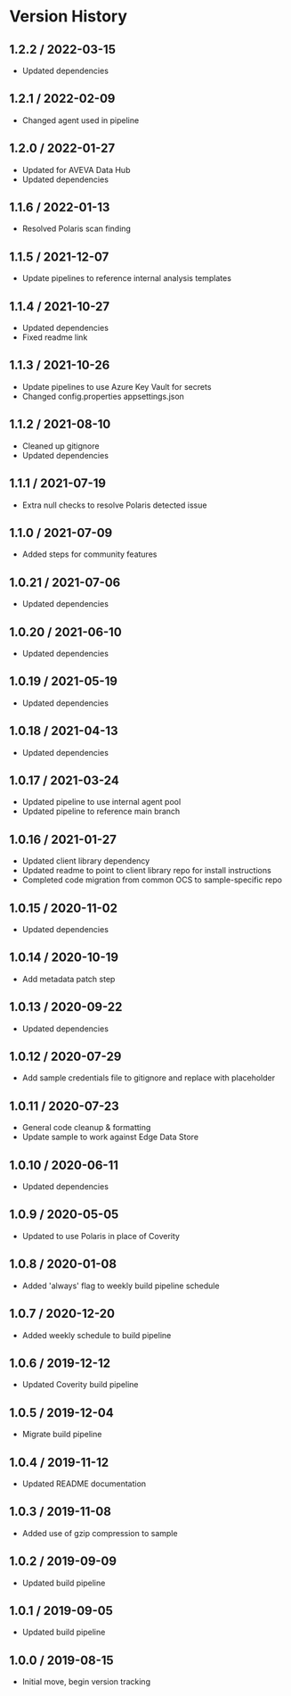 # Version History

## 1.2.2 / 2022-03-15

- Updated dependencies

## 1.2.1 / 2022-02-09

- Changed agent used in pipeline

## 1.2.0 / 2022-01-27

- Updated for AVEVA Data Hub
- Updated dependencies

## 1.1.6 / 2022-01-13

- Resolved Polaris scan finding

## 1.1.5 / 2021-12-07

- Update pipelines to reference internal analysis templates

## 1.1.4 / 2021-10-27

- Updated dependencies
- Fixed readme link

## 1.1.3 / 2021-10-26

- Update pipelines to use Azure Key Vault for secrets
- Changed config.properties appsettings.json

## 1.1.2 / 2021-08-10

- Cleaned up gitignore
- Updated dependencies

## 1.1.1 / 2021-07-19

- Extra null checks to resolve Polaris detected issue

## 1.1.0 / 2021-07-09

- Added steps for community features

## 1.0.21 / 2021-07-06

- Updated dependencies

## 1.0.20 / 2021-06-10

- Updated dependencies

## 1.0.19 / 2021-05-19

- Updated dependencies

## 1.0.18 / 2021-04-13

- Updated dependencies

## 1.0.17 / 2021-03-24

- Updated pipeline to use internal agent pool
- Updated pipeline to reference main branch

## 1.0.16 / 2021-01-27

- Updated client library dependency
- Updated readme to point to client library repo for install instructions
- Completed code migration from common OCS to sample-specific repo

## 1.0.15 / 2020-11-02

- Updated dependencies

## 1.0.14 / 2020-10-19

- Add metadata patch step

## 1.0.13 / 2020-09-22

- Updated dependencies

## 1.0.12 / 2020-07-29

- Add sample credentials file to gitignore and replace with placeholder

## 1.0.11 / 2020-07-23

- General code cleanup & formatting
- Update sample to work against Edge Data Store

## 1.0.10 / 2020-06-11

- Updated dependencies

## 1.0.9 / 2020-05-05

- Updated to use Polaris in place of Coverity

## 1.0.8 / 2020-01-08

- Added 'always' flag to weekly build pipeline schedule

## 1.0.7 / 2020-12-20

- Added weekly schedule to build pipeline

## 1.0.6 / 2019-12-12

- Updated Coverity build pipeline

## 1.0.5 / 2019-12-04

- Migrate build pipeline

## 1.0.4 / 2019-11-12

- Updated README documentation

## 1.0.3 / 2019-11-08

- Added use of gzip compression to sample

## 1.0.2 / 2019-09-09

- Updated build pipeline

## 1.0.1 / 2019-09-05

- Updated build pipeline

## 1.0.0 / 2019-08-15

- Initial move, begin version tracking
